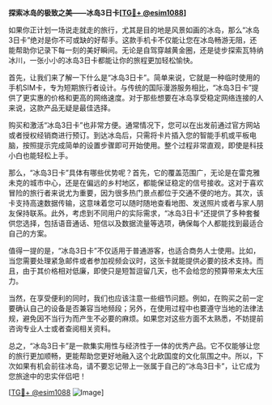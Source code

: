 **探索冰岛的极致之美——冰岛3日卡[[TG💪+ @esim1088](https://t.me/s/esim1088)]**

如果你正计划一场说走就走的旅行，尤其是目的地是风景如画的冰岛，那么“冰岛3日卡”绝对是你不可或缺的好帮手。这款手机卡不仅能让您在冰岛畅游无阻，还能帮助你记录下每一刻的美好瞬间。无论是自驾穿越黄金圈，还是徒步探索瓦特纳冰川，一张小小的冰岛3日卡都能让你的旅程更加轻松愉快。

首先，让我们来了解一下什么是“冰岛3日卡”。简单来说，它就是一种临时使用的手机SIM卡，专为短期旅行者设计。与传统的国际漫游服务相比，“冰岛3日卡”提供了更实惠的价格和更高的网络速度。对于那些想要在冰岛享受稳定网络连接的人来说，这款产品无疑是最佳选择。

购买和激活“冰岛3日卡”也非常方便。通常情况下，您可以在出发前通过官方网站或者授权经销商进行预订。到达冰岛后，只需将卡片插入您的智能手机或平板电脑，按照提示完成简单的设置步骤即可开始使用。整个过程非常直观，即使是科技小白也能轻松上手。

那么，“冰岛3日卡”具体有哪些优势呢？首先，它的覆盖范围广，无论是在雷克雅未克的城市中心，还是在偏远的乡村地区，都能保证稳定的信号接收。这对于喜欢冒险的旅行者来说尤为重要，因为很多热门景点都位于交通不便的地方。其次，该卡支持高速数据传输，这意味着您可以随时随地查看地图、发送照片或者与家人朋友保持联系。此外，考虑到不同用户的实际需求，“冰岛3日卡”还提供了多种套餐供您选择，包括语音通话、短信以及数据流量等选项，确保每个人都能找到最适合自己的方案。

值得一提的是，“冰岛3日卡”不仅适用于普通游客，也适合商务人士使用。比如，当您需要处理紧急邮件或者参加视频会议时，这张卡就能提供必要的技术支持。而且，由于其价格相对低廉，即使只是短暂逗留几天，也不会给您的预算带来太大压力。

当然，在享受便利的同时，我们也应该注意一些细节问题。例如，在购买之前一定要确认自己的设备是否兼容当地频段；另外，在使用过程中也要遵守当地的法律法规，避免因不当行为而产生不必要的麻烦。如果您对这些方面不太熟悉，不妨提前咨询专业人士或者查阅相关资料。

总之，“冰岛3日卡”是一款集实用性与经济性于一体的优秀产品。它不仅能够让您的旅行更加顺畅，更能帮助您更好地融入这个北欧国度的文化氛围之中。所以，下次如果有机会前往冰岛，请不要忘记带上一张属于自己的“冰岛3日卡”，让它成为您旅途中的忠实伴侣吧！

[[TG💪+ @esim1088](https://t.me/s/esim1088) ![Image](https://i.postimg.cc/4NQfJmqS/Snipaste-2025-05-13-00-14-12.png)]